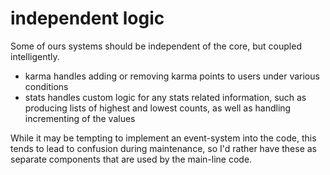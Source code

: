 
# independent logic

Some of ours systems should be independent of the core, but coupled intelligently.

- karma handles adding or removing karma points to users under various conditions
- stats handles custom logic for any stats related information, such as producing lists of highest and lowest counts, as well as handling incrementing of the values

While it may be tempting to implement an event-system into the code, this tends to lead to confusion during maintenance, so I'd rather have these as separate components that are used by the main-line code.

